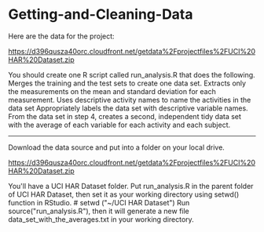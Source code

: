 Getting-and-Cleaning-Data
=========================

Here are the data for the project: 

https://d396qusza40orc.cloudfront.net/getdata%2Fprojectfiles%2FUCI%20HAR%20Dataset.zip 

 You should create one R script called run_analysis.R that does the following. 
Merges the training and the test sets to create one data set.
Extracts only the measurements on the mean and standard deviation for each measurement. 
Uses descriptive activity names to name the activities in the data set
Appropriately labels the data set with descriptive variable names. 
From the data set in step 4, creates a second, independent tidy data set with the average of each variable for each activity and each subject.

---

Download the data source and put into a folder on your local drive.

https://d396qusza40orc.cloudfront.net/getdata%2Fprojectfiles%2FUCI%20HAR%20Dataset.zip 

You'll have a UCI HAR Dataset folder.
Put run_analysis.R in the parent folder of UCI HAR Dataset, then set it as your working directory using setwd() function in RStudio. # setwd ("~/UCI HAR Dataset")
Run source("run_analysis.R"), then it will generate a new file  data_set_with_the_averages.txt in your working directory.

